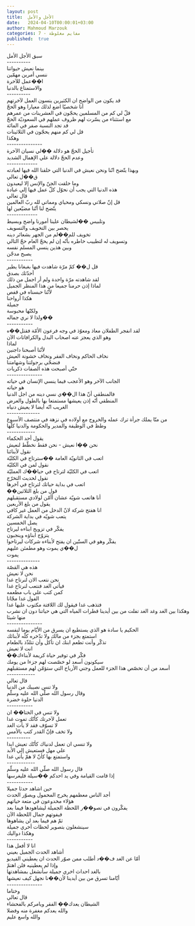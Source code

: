 ```yaml
---
layout: post
title:  الأجل والأمل
date:   2024-04-10T00:00:01+03:00
author: Mahmoud Marzouk
categories: 7 - مفايم مغلوطة
published:  true
---
```

سبق الأجل الأمل\
\-\-\-\-\-\-\-\-\--\
بينما نعيش حيواتنا\
ننسي أمرين مهمّين\
ا��عمل للآخرة\
والاستمتاع بالدنيا\
\-\-\-\-\-\-\-\-\--\
قد يكون من الواضح ان الكثيرين ينسون العمل لآخرتهم\
أنا شخصيّا اضع لذلك معيارا وهو الحجّ\
قلّ لي كم من المسلمين يحجّون في العشرينات من عمرهم\
مع استثناء من يسّرت لهم ظروف عملهم في السعوديّة الحجّ\
قد تجد النسبة صفر في المائة\
قل لي كم منهم يحجّون في الثلاثينات\
وهكذا\
\-\-\-\-\-\-\-\-\-\-\-\-\-\--\
تأجيل الحجّ هو دلالة ��لي نسيان الآخرة\
وعدم الحجّ دلالة علي الإهمال الشديد\
\-\-\-\-\-\-\-\-\-\-\-\--\
وبهذا يتّضح انّنا ونحن نعيش في الدنيا التي خلقنا الله فيها
لعبادته\
ق��ل تعالي\
وما خلقت الجنّ والإنس إلا ليعبدون\
هذه الدنيا التي يجب أن نحوّل كلّ عمل فيها إلي عبادة\
قال تعالي\
قل إنّ صلاتي ونسكي ومحياي ومماتي لله ربّ العالمين\
يتّضح لنا أنّنا مضيّعين لها\
\-\-\-\-\-\-\-\-\-\-\-\--\
وتلبيس ��لشيطان علينا أمورنا واضح وبسيط\
يحصر بين التخويف والتسويف\
تخويف للم��لم من الجهر بشعائر دينه\
وتسويف له لتطييب خاطره بأنّه إن لم يحجّ العام حجّ التالي\
وبين هذين ينسي المسلم نفسه\
يصبح مدجّن\
\-\-\-\-\-\-\-\-\-\--\
قل ل�� كمّ مرّة شاهدت فيها بغبغانا يطير\
أحدّثك بصدق\
لقد شاهدته مرّة واحدة ولم أر اجمل من ذلك\
لماذا إذن حرمنا جميعا من هذا المنظر الجميل\
لأنّنا حبسناه في قفص\
هكذا أرواحنا\
جميلة\
ولكنّها محبوسة\
ولذا لا نري جماله��\
\-\-\-\-\-\-\-\-\-\--\
لقد انفجر الطفلان معاذ ومعوّذ في وجه فرعون الأمّة فقتل��ه\
وهو الذي يعجز عنه اصحاب البدل والكرافاتات الآن\
لماذا\
لأنّنا أصبحنا داجنين\
نخاف الحاكم ونخاف الفقر ونخاف خشونة العيش\
فنضحّي برجولتنا وشهامتنا\
حتّي أصبحت هذه الصفات ذكريات\
\-\-\-\-\-\-\-\-\-\-\-\-\-\--\
الجانب الآخر وهو الأعجب فيما ينسي الإنسان في حياته\
هو حياته\
فالمنطقي أنّ هذا ال��ي نسي دينه من اجل الدنيا\
المنطقي أنّه إذن يعيشها مستمتعا بها بالطول والعرض\
الغريب انّه أيضا لا يعيش دنياه\
\-\-\-\-\-\-\-\-\-\-\-\-\--\
من منّا يملك جرأة ترك عمله والخروج مع أولاده في نزهة في منتصف
الأسبوع\
وطظ في الوظيفة والمدير والحكومة والدنيا كلّها\
\-\-\-\-\-\-\-\-\-\-\--\
يقول أحد الحكماء\
نحن ��ا نعيش - نحن فقط نخطّط لنعيش\
نقول لأبنائنا\
اتعب في الثانويّة العامة ��سترتاح في الكليّة\
نقول لمن في الكليّة\
اتعب في الكليّة لترتاح في حيا��ك العمليّة\
نقول لحديث التخرّج\
اتعب في بداية حياتك لترتاح في آخرها\
��قول من بلغ الثلاثين\
أنا هاتعب شويّة عشان أأمّن لولادي مستقبلهم\
يقول من بلغ الأربعين\
انا هفتح شركة لانّ الدخل من العمل غير كافي\
يتعب شويّه في بداية الشركة\
يصل الخمسين\
يفكّر في تزويج ابناءه ليرتاح\
يتزوّج ابناؤه وينجبون\
يفكّر وهو في الستّين ان يفتح لأبناءه شركات ليرتاحوا\
ل��ي يموت وهو مطمئن عليهم\
يموت\
\-\-\-\-\-\-\-\-\-\-\-\-\--\
هذه هي القصّة\
نحن لا نعيش\
نحن نتعب الان لنرتاح غدا\
فيأتي الغد فنتعب لنرتاح غدا\
كمن كتب علي باب مطعمه\
الفول غدا مجّانا\
فتذهب غدا فيقول لك اللافتة مكتوب عليها غدا\
وهكذا بين الغد وغد الغد تفلت من بين أيدينا قطرات المياه التي هي حياتنا
دون ان نشرب منها شيئا\
\-\-\-\-\-\-\-\-\-\-\-\-\-\--\
الحكيم يا سادة هو الذي يستطيع ان يسرق من الأيّام يوما لنفسه\
استمتع بجزء من مالك ولا تدّخره كلّه لأبنائك\
تذكّر وأنت تطعم ابنك ان تأكل وأن تتلذّذ بالطعام\
انت لا تعيش\
��فكّر في توفير حياة كريمة لأبناءك\
سيكونون أسعد لو خصّصت لهم جزءا من يومك\
أسعد من أن تخصّص هذا الجزء للعمل وجني الأرباح التي ستؤمّن لهم
مستقبلهم\
\-\-\-\-\-\-\-\-\-\-\--\
قال تعالي\
ولا تنس نصيبك من الدنيا\
وقال رسول الله صلّي الله عليه وسلّم\
الدنيا حلوة خضرة\
\-\-\-\-\-\-\-\-\-\--\
ولا تنس في الختا�� ان\
تعمل لآخرتك كأنّك تموت غدا\
لا تسوّف فقد لا يأت الغد\
ولا تخف فإنّ القدر كتب بالأمس\
\-\-\-\-\-\-\-\-\--\
ولا تنسي ان تعمل لدنياك كأنّك تعيش ابدا\
علي مهل فستعيش إلي الأبد\
واستمتع بها كأنّ لا همّ يأتي غدا\
\-\-\-\-\-\-\-\-\-\-\--\
قال رسول الله صلّي الله عليه وسلّم\
إذا قامت القيامة وفي يد احدكم ��سيلة فليغرسها\
\-\-\-\-\-\-\-\-\-\--\
حين اشاهد حدثا جميلا\
أجد الناس معظمهم يخرج المحمول ويصوّر الحدث\
هؤلاء مخدوعون في متعة حياتهم\
يفكّرون في تصو��ر اللحظة الجميلة ليشاهودها فيما بعد\
فيفوتهم جمال اللحظة الآن\
ثمّ هم فيما بعد لن يشاهوها\
سينشغلون بتصوير لحظات أخري جميلة\
وهكذا دواليك\
\-\-\-\-\-\-\-\-\-\--\
انا لا أفعل هذا\
أشاهد الحدث الجميل بعيني\
أمّا عن الغد ف��د أطلب ممن صوّر الحدث ان يعطيني الفيديو\
وإذا لم يعطينيه فلن اهتمّ\
بالغد احداث اخري جميلة سأنشغل بمشاهدتها\
أيّامنا تسرق من بين أيدينا لأن��نا نجهل كيف نعيشها\
\-\-\-\-\-\-\-\-\-\-\-\-\-\--\
وختاما\
قال تعالي\
الشيطان يعدك�� الفقر ويامركم بالفحشاء\
والله يعدكم مغفرة منه وفضلا\
والله واسع عليم
